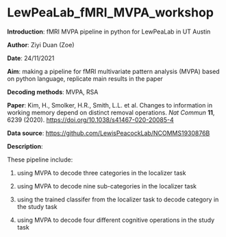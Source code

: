 # LewPeaLab_fMRI_MVPA_workshop
**Introduction**: fMRI MVPA pipeline in python for LewPeaLab in UT Austin

**Author**: Ziyi Duan (Zoe)

**Date**: 24/11/2021

**Aim**: making a pipeline for fMRI multivariate pattern analysis (MVPA) based on python language, replicate main results in the paper

**Decoding methods**: MVPA, RSA

**Paper**: Kim, H., Smolker, H.R., Smith, L.L. et al. Changes to information in working memory depend on distinct removal operations. *Nat Commun* **11**, 6239 (2020). https://doi.org/10.1038/s41467-020-20085-4

**Data source**:   https://github.com/LewisPeacockLab/NCOMMS1930876B

**Description**: 

These pipeline include:

   1) using MVPA to decode three categories in the localizer task

   2) using MVPA to decode nine sub-categories in the localizer task

   3) using the trained classifer from the localizer task to decode category in the study task

   4) using MVPA to decode four different cognitive operations in the study task
